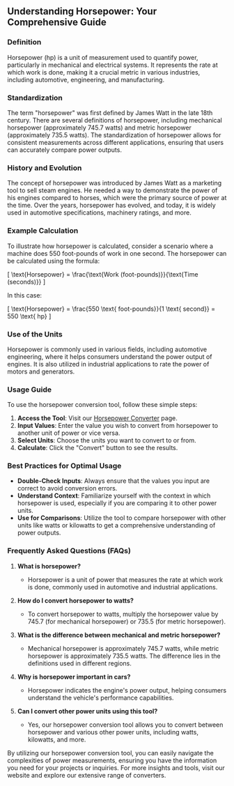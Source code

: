 ## Understanding Horsepower: Your Comprehensive Guide

### Definition
Horsepower (hp) is a unit of measurement used to quantify power, particularly in mechanical and electrical systems. It represents the rate at which work is done, making it a crucial metric in various industries, including automotive, engineering, and manufacturing. 

### Standardization
The term "horsepower" was first defined by James Watt in the late 18th century. There are several definitions of horsepower, including mechanical horsepower (approximately 745.7 watts) and metric horsepower (approximately 735.5 watts). The standardization of horsepower allows for consistent measurements across different applications, ensuring that users can accurately compare power outputs.

### History and Evolution
The concept of horsepower was introduced by James Watt as a marketing tool to sell steam engines. He needed a way to demonstrate the power of his engines compared to horses, which were the primary source of power at the time. Over the years, horsepower has evolved, and today, it is widely used in automotive specifications, machinery ratings, and more.

### Example Calculation
To illustrate how horsepower is calculated, consider a scenario where a machine does 550 foot-pounds of work in one second. The horsepower can be calculated using the formula:

\[ \text{Horsepower} = \frac{\text{Work (foot-pounds)}}{\text{Time (seconds)}} \]

In this case:

\[ \text{Horsepower} = \frac{550 \text{ foot-pounds}}{1 \text{ second}} = 550 \text{ hp} \]

### Use of the Units
Horsepower is commonly used in various fields, including automotive engineering, where it helps consumers understand the power output of engines. It is also utilized in industrial applications to rate the power of motors and generators.

### Usage Guide
To use the horsepower conversion tool, follow these simple steps:

1. **Access the Tool**: Visit our [Horsepower Converter](https://www.inayam.co/unit-converter/power) page.
2. **Input Values**: Enter the value you wish to convert from horsepower to another unit of power or vice versa.
3. **Select Units**: Choose the units you want to convert to or from.
4. **Calculate**: Click the "Convert" button to see the results.

### Best Practices for Optimal Usage
- **Double-Check Inputs**: Always ensure that the values you input are correct to avoid conversion errors.
- **Understand Context**: Familiarize yourself with the context in which horsepower is used, especially if you are comparing it to other power units.
- **Use for Comparisons**: Utilize the tool to compare horsepower with other units like watts or kilowatts to get a comprehensive understanding of power outputs.

### Frequently Asked Questions (FAQs)

1. **What is horsepower?**
   - Horsepower is a unit of power that measures the rate at which work is done, commonly used in automotive and industrial applications.

2. **How do I convert horsepower to watts?**
   - To convert horsepower to watts, multiply the horsepower value by 745.7 (for mechanical horsepower) or 735.5 (for metric horsepower).

3. **What is the difference between mechanical and metric horsepower?**
   - Mechanical horsepower is approximately 745.7 watts, while metric horsepower is approximately 735.5 watts. The difference lies in the definitions used in different regions.

4. **Why is horsepower important in cars?**
   - Horsepower indicates the engine's power output, helping consumers understand the vehicle's performance capabilities.

5. **Can I convert other power units using this tool?**
   - Yes, our horsepower conversion tool allows you to convert between horsepower and various other power units, including watts, kilowatts, and more.

By utilizing our horsepower conversion tool, you can easily navigate the complexities of power measurements, ensuring you have the information you need for your projects or inquiries. For more insights and tools, visit our website and explore our extensive range of converters.